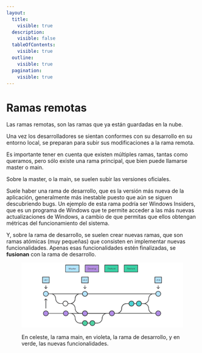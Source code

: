 ```yaml
---
layout:
  title:
    visible: true
  description:
    visible: false
  tableOfContents:
    visible: true
  outline:
    visible: true
  pagination:
    visible: true
---
```


# Ramas remotas

Las ramas remotas, son las ramas que ya están guardadas en la nube.

Una vez los desarrolladores se sientan conformes con su desarrollo en su entorno local, se preparan para subir sus modificaciones a la rama remota.

Es importante tener en cuenta que existen múltiples ramas, tantas como queramos, pero sólo existe una rama principal, que bien puede llamarse master o main.

Sobre la master, o la main, se suelen subir las versiones oficiales.

Suele haber una rama de desarrollo, que es la versión más nueva de la aplicación, generalmente más inestable puesto que aún se siguen descubriendo bugs. Un ejemplo de esta rama podría ser Windows Insiders, que es un programa de Windows que te permite acceder a las más nuevas actualizaciones de Windows, a cambio de que permitas que ellos obtengan métricas del funcionamiento del sistema.

Y, sobre la rama de desarrollo, se suelen crear nuevas ramas, que son ramas atómicas (muy pequeñas) que consisten en implementar nuevas funcionalidades. Apenas esas funcionalidades estén finalizadas, se **fusionan** con la rama de desarrollo.

<figure><img src="../assets/image (1).png" alt=""><figcaption><p>En celeste, la rama main, en violeta, la rama de desarrollo, y en verde, las nuevas funcionalidades.</p></figcaption></figure>
